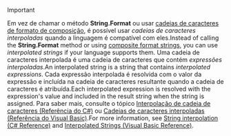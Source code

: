 
> [!IMPORTANT] 
> <span data-ttu-id="5e106-101">Em vez de chamar o método **String.Format** ou usar [cadeias de caracteres de formato de composição](~/docs/standard/base-types/composite-formatting.md), é possível usar *cadeias de caracteres interpoladas* quando a linguagem é compatível com eles.</span><span class="sxs-lookup"><span data-stu-id="5e106-101">Instead of calling the **String.Format** method or using [composite format strings](~/docs/standard/base-types/composite-formatting.md), you can use *interpolated strings* if your language supports them.</span></span> <span data-ttu-id="5e106-102">Uma cadeia de caracteres interpolada é uma cadeia de caracteres que contém *expressões interpoladas*.</span><span class="sxs-lookup"><span data-stu-id="5e106-102">An interpolated string is a string that contains *interpolated expressions*.</span></span> <span data-ttu-id="5e106-103">Cada expressão interpolada é resolvida com o valor da expressão e incluída na cadeia de caracteres resultante quando a cadeia de caracteres é atribuída.</span><span class="sxs-lookup"><span data-stu-id="5e106-103">Each interpolated expression is resolved with the expression's value and included in the result string when the string is assigned.</span></span> <span data-ttu-id="5e106-104">Para saber mais, consulte o tópico [Interpolação de cadeia de caracteres (Referência do C#)](~/docs/csharp/language-reference/tokens/interpolated.md) ou [Cadeias de caracteres interpoladas (Referência do Visual Basic)](~/docs/visual-basic/programming-guide/language-features/strings/interpolated-strings.md).</span><span class="sxs-lookup"><span data-stu-id="5e106-104">For more information, see [String interpolation (C# Reference)](~/docs/csharp/language-reference/tokens/interpolated.md) and [Interpolated Strings (Visual Basic Reference)](~/docs/visual-basic/programming-guide/language-features/strings/interpolated-strings.md).</span></span> 
